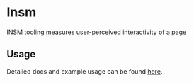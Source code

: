 # Insm

INSM tooling measures user-perceived interactivity of a page

## Usage

Detailed docs and example usage can be found
[here](https://atlaskit.atlassian.com/packages/editor/insm).
